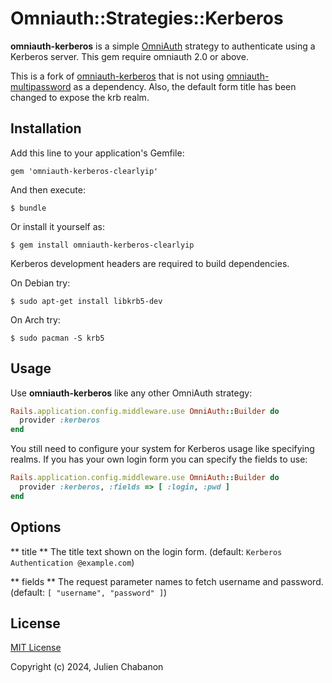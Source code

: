 # Omniauth::Strategies::Kerberos

**omniauth-kerberos** is a simple [OmniAuth](https://github.com/intridea/omniauth) strategy to authenticate using a Kerberos server. This gem require omniauth 2.0 or above.

This is a fork of [omniauth-kerberos](https://github.com/jgraichen/omniauth-kerberos) that is not using [omniauth-multipassword](https://github.com/jgraichen/omniauth-multipassword) as a dependency.
Also, the default form title has been changed to expose the krb realm.


## Installation

Add this line to your application's Gemfile:

    gem 'omniauth-kerberos-clearlyip'

And then execute:

    $ bundle

Or install it yourself as:

    $ gem install omniauth-kerberos-clearlyip

Kerberos development headers are required to build dependencies.

On Debian try:

	$ sudo apt-get install libkrb5-dev

 On Arch try:
 
	$ sudo pacman -S krb5

## Usage

Use **omniauth-kerberos** like any other OmniAuth strategy:

```ruby
Rails.application.config.middleware.use OmniAuth::Builder do
  provider :kerberos
end
```

You still need to configure your system for Kerberos usage like specifying realms. If you has your own login form you can specify the fields to use:

```ruby
Rails.application.config.middleware.use OmniAuth::Builder do
  provider :kerberos, :fields => [ :login, :pwd ]
end
```


## Options

** title **
The title text shown on the login form.
(default: `Kerberos Authentication @example.com`)

** fields **
The request parameter names to fetch username and password.
(default: `[ "username", "password" ]`)


## License

[MIT License](http://www.opensource.org/licenses/mit-license.php)

Copyright (c) 2024, Julien Chabanon
